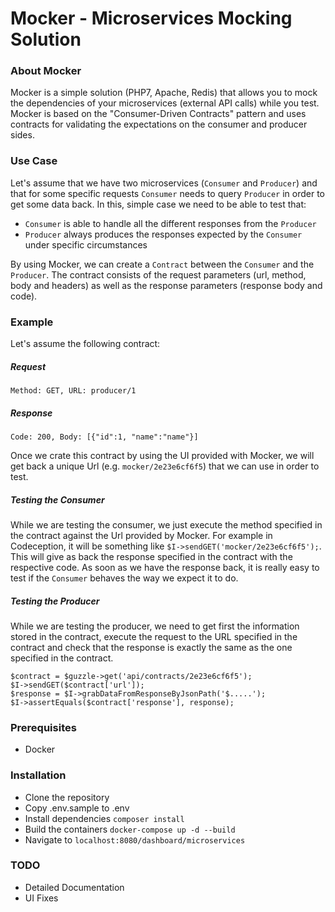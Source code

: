Mocker - Microservices Mocking Solution
=======================================

### About Mocker

Mocker is a simple solution (PHP7, Apache, Redis) that allows you to  mock the dependencies of your 
microservices (external API calls) while you test. 
Mocker is based on the "Consumer-Driven Contracts" pattern and uses contracts for
validating the expectations on the consumer and producer sides.

### Use Case

Let's assume that we have two microservices (`Consumer` and `Producer`) 
and that for some specific requests `Consumer` needs to query `Producer` in order 
to get some data back.
In this, simple case we need to be able to test that:
- `Consumer` is able to handle all the different responses from the `Producer`
- `Producer` always produces the responses expected by the `Consumer` under specific circumstances

By using Mocker, we can create a `Contract` between the `Consumer` and the `Producer`. 
The contract consists of the request parameters (url, method, body and headers) as well
as the response parameters (response body and code).

### Example

Let's assume the following contract:
##### Request
```
Method: GET, URL: producer/1
```

##### Response
```
Code: 200, Body: [{"id":1, "name":"name"}]
```
Once we crate this contract by using the UI provided with Mocker, we will 
get back a unique Url (e.g. `mocker/2e23e6cf6f5`) 
that we can use in order to test.

##### Testing the Consumer

While we are testing the consumer, we just execute the method specified in the 
contract against the Url provided by Mocker. For example in Codeception, it will
be something like `$I->sendGET('mocker/2e23e6cf6f5');`. 
This will give as back the response specified in the contract with the respective code.
As soon as we have the response back, it is really easy to test if the `Consumer` behaves
the way we expect it to do.

##### Testing the Producer

While we are testing the producer, we need to get first the information stored in the contract,
execute the request to the URL specified in the contract and check that the response is exactly the 
same as the one specified in the contract.
```
$contract = $guzzle->get('api/contracts/2e23e6cf6f5');
$I->sendGET($contract['url']);
$response = $I->grabDataFromResponseByJsonPath('$.....');
$I->assertEquals($contract['response'], response);
```

### Prerequisites 

- Docker

### Installation

- Clone the repository
- Copy .env.sample to .env
- Install dependencies `composer install`
- Build the containers `docker-compose up -d --build`
- Navigate to `localhost:8080/dashboard/microservices`

### TODO

- Detailed Documentation
- UI Fixes